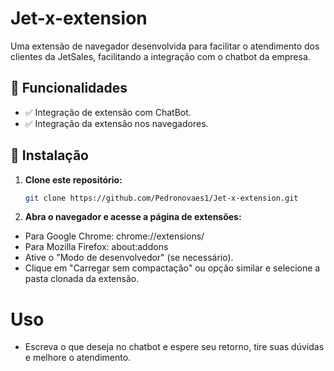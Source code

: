 # Jet-x-extension

Uma extensão de navegador desenvolvida para facilitar o atendimento dos clientes da JetSales, facilitando a integração com o chatbot da empresa.

## 📌 Funcionalidades

- ✅ Integração de extensão com ChatBot.
- ✅ Integração da extensão nos navegadores.

## 🚀 Instalação

1. **Clone este repositório:**  

   ```bash
   git clone https://github.com/Pedronovaes1/Jet-x-extension.git
2. **Abra o navegador e acesse a página de extensões:**

- Para Google Chrome: chrome://extensions/
- Para Mozilla Firefox: about:addons
- Ative o "Modo de desenvolvedor" (se necessário).
- Clique em "Carregar sem compactação" ou opção similar e selecione a pasta clonada da extensão.

# Uso
- Escreva o que deseja no chatbot e espere seu retorno, tire suas dúvidas e melhore o atendimento.
